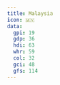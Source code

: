 ```yaml
---
title: Malaysia
icon: 🇲🇾
data:
  gpi: 19
  gdp: 36
  hdi: 63
  whr: 59
  col: 32
  gci: 48
  gfs: 114
---
```

